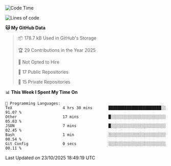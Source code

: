 <!--START_SECTION:waka-->
![Code Time](http://img.shields.io/badge/Code%20Time-1%2C154%20hrs%2013%20mins-blue)

![Lines of code](https://img.shields.io/badge/From%20Hello%20World%20I%27ve%20Written-225.9%20thousand%20lines%20of%20code-blue)

**🐱 My GitHub Data** 

> 📦 178.7 kB Used in GitHub's Storage 
 > 
> 🏆 29 Contributions in the Year 2025
 > 
> 🚫 Not Opted to Hire
 > 
> 📜 17 Public Repositories 
 > 
> 🔑 15 Private Repositories 
 > 
📊 **This Week I Spent My Time On** 

```text
💬 Programming Languages: 
TeX                      4 hrs 30 mins       ███████████████████████░░   91.07 % 
Other                    17 mins             █░░░░░░░░░░░░░░░░░░░░░░░░   05.83 % 
JSON                     7 mins              █░░░░░░░░░░░░░░░░░░░░░░░░   02.45 % 
Bash                     1 min               ░░░░░░░░░░░░░░░░░░░░░░░░░   00.54 % 
Git Config               0 secs              ░░░░░░░░░░░░░░░░░░░░░░░░░   00.11 % 
```


 Last Updated on 23/10/2025 18:49:19 UTC
<!--END_SECTION:waka-->

